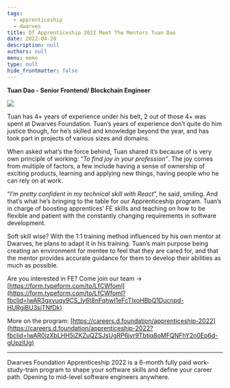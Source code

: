 ```yaml
---
tags: 
  - apprenticeship
  - dwarves
title: Df Apprenticeship 2022 Meet The Mentors Tuan Dao
date: 2022-04-20
description: null
authors: null
menu: memo
type: null
hide_frontmatter: false
---
```


**Tuan Dao - Senior Frontend/ Blockchain Engineer**

![](careers/apprentice/assets/df-apprenticeship-2022---meet-the-mentors-tuan-dao_4be54ce3d8d423df9ba6725bae6056ce_md5.webp)

Tuan has 4+ years of experience under his belt, 2 out of those 4+ was spent at Dwarves Foundation. Tuan’s years of experience don’t quite do him justice though, for he’s skilled and knowledge beyond the year, and has took part in projects of various sizes and domains.

When asked what’s the force behind, Tuan shared it’s because of is very own principle of working: “*To find joy in your profession”*. The joy comes from multiple of factors, a few include having a sense of ownership of exciting products, learning and applying new things, having people who he can rely on at work.

“*I’m pretty confident in my technical skill with React*”, he said, smiling. And that’s what he’s bringing to the table for our Apprenticeship program. Tuan’s in charge of boosting apprentices’ FE skills and teaching on how to be flexible and patient with the constantly changing requirements in software development.

Soft skill wise? With the 1:1 training method influenced by his own mentor at Dwarves, he plans to adapt it in his training. Tuan’s main purpose being creating an environment for mentee to feel that they are cared for, and that the mentor provides accurate guidance for them to develop their abilities as much as possible.

Are you interested in FE? Come join our team → [https://form.typeform.com/to/LfCWfoml](https://form.typeform.com/to/LfCWfoml?fbclid=IwAR3gxvuqy9CS_Iy6t8nFqhwI1eFcTlxoHBbQ1Ducnpd-HURgiBU3sjTNfDk)

More on the program: [https://careers.d.foundation/apprenticeship-2022](https://careers.d.foundation/apprenticeship-2022?fbclid=IwAR0jzXbLHH5jZKZuQZSJsUgRP6jyr9Tbtiq8oMFQNFhY2n0Ep6d-gUpzlUg)

___

Dwarves Foundation Apprenticeship 2022 is a 6-month fully paid work-study-train program to shape your software skills and define your career path. Opening to mid-level software engineers anywhere.
